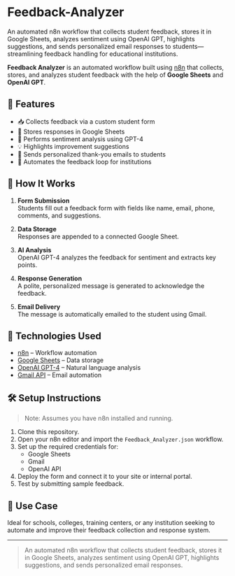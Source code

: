 # Feedback-Analyzer
An automated n8n workflow that collects student feedback, stores it in Google Sheets, analyzes sentiment using OpenAI GPT, highlights suggestions, and sends personalized email responses to students—streamlining feedback handling for educational institutions.

**Feedback Analyzer** is an automated workflow built using [n8n](https://n8n.io/) that collects, stores, and analyzes student feedback with the help of **Google Sheets** and **OpenAI GPT**.

## 🚀 Features

- 📥 Collects feedback via a custom student form
- 🧾 Stores responses in Google Sheets
- 🤖 Performs sentiment analysis using GPT-4
- 💡 Highlights improvement suggestions
- 📧 Sends personalized thank-you emails to students
- 🔁 Automates the feedback loop for institutions

## 🧠 How It Works

1. **Form Submission**  
   Students fill out a feedback form with fields like name, email, phone, comments, and suggestions.

2. **Data Storage**  
   Responses are appended to a connected Google Sheet.

3. **AI Analysis**  
   OpenAI GPT-4 analyzes the feedback for sentiment and extracts key points.

4. **Response Generation**  
   A polite, personalized message is generated to acknowledge the feedback.

5. **Email Delivery**  
   The message is automatically emailed to the student using Gmail.

## 📂 Technologies Used

- [n8n](https://n8n.io/) – Workflow automation
- [Google Sheets](https://www.google.com/sheets/about/) – Data storage
- [OpenAI GPT-4](https://openai.com) – Natural language analysis
- [Gmail API](https://developers.google.com/gmail/api) – Email automation

## 🛠 Setup Instructions

> Note: Assumes you have n8n installed and running.

1. Clone this repository.
2. Open your n8n editor and import the `Feedback_Analyzer.json` workflow.
3. Set up the required credentials for:
   - Google Sheets
   - Gmail
   - OpenAI API
4. Deploy the form and connect it to your site or internal portal.
5. Test by submitting sample feedback.

## 📌 Use Case

Ideal for schools, colleges, training centers, or any institution seeking to automate and improve their feedback collection and response system.


---

> An automated n8n workflow that collects student feedback, stores it in Google Sheets, analyzes sentiment using OpenAI GPT, highlights suggestions, and sends personalized email responses.

